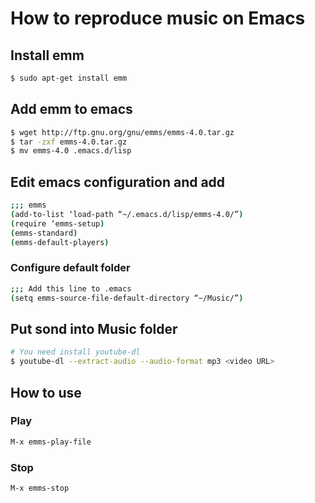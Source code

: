 # How to reproduce music on Emacs

## Install emm
```sh
$ sudo apt-get install emm
```

## Add emm to emacs
```sh
$ wget http://ftp.gnu.org/gnu/emms/emms-4.0.tar.gz
$ tar -zxf emms-4.0.tar.gz
$ mv emms-4.0 .emacs.d/lisp
```

## Edit emacs configuration and add
```sh
;;; emms
(add-to-list ‘load-path “~/.emacs.d/lisp/emms-4.0/”)
(require ‘emms-setup)
(emms-standard)
(emms-default-players)
```

### Configure default folder
```sh
;;; Add this line to .emacs
(setq emms-source-file-default-directory “~/Music/”)
```

## Put sond into Music folder
```sh
# You need install youtube-dl
$ youtube-dl --extract-audio --audio-format mp3 <video URL>
```

## How to use
### Play
```sh
M-x emms-play-file
```

### Stop
```sh
M-x emms-stop
```

